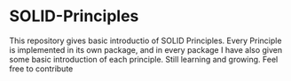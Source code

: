 # SOLID-Principles

This repository gives basic introductio of SOLID Principles.
Every Principle is implemented in its own package, and in every package I have also given some basic introduction of each principle.
Still learning and growing. Feel free to contribute
